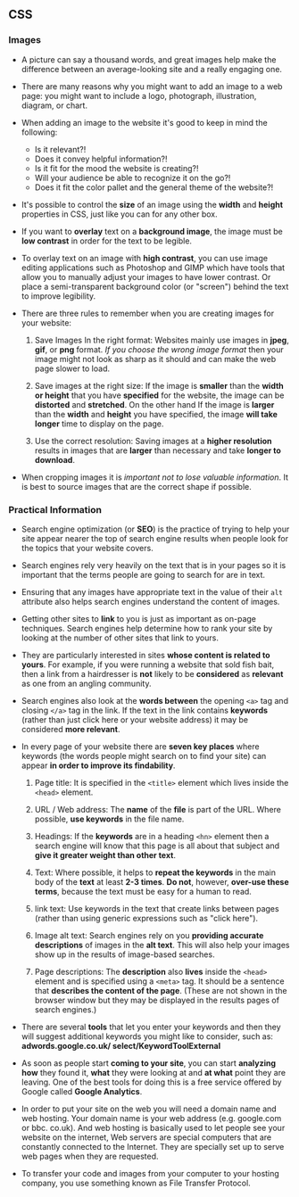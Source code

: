 ## CSS

### Images

* A picture can say a thousand words, and great images help make the difference between an average-looking site and a really engaging one.

* There are many reasons why you might want to add an image to a web page: you might want to include a logo, photograph, illustration, diagram, or chart.

* When adding an image to the website it's good to keep in mind the following:
  * Is it relevant?!
  * Does it convey helpful information?!
  * Is it fit for the mood the website is creating?!
  * Will your audience be able to recognize it on the go?!
  * Does it fit the color pallet and the general theme of the website?!

* It's possible to control the **size** of an image using the **width** and **height** properties in CSS, just like you can for any other box. 

* If you want to **overlay** text on a **background image**, the image must be **low contrast** in order for the text to be legible.

* To overlay text on an image with **high contrast**, you can use image editing applications such as Photoshop and GIMP which have tools that allow you to manually adjust your images to have lower contrast. Or place a semi-transparent background color (or "screen") behind the text to improve legibility.


* There are three rules to remember when you are creating images for your website:
  1. Save Images In the right format: Websites mainly use images in **jpeg**, **gif**, or **png** format. *If you choose the wrong image format* then your image might not look as sharp as it should and can make the web page slower to load.
  
  2. Save images at the right size:  If the image is **smaller** than the **width or height** that you have **specified** for the website, the image can be **distorted** and **stretched**. On the other hand If the image is **larger** than the **width** and **height** you have specified, the image **will take longer** time to display on the page.

  3. Use the correct resolution: Saving images at a **higher resolution** results in images that are **larger** than necessary and take **longer to download**.

* When cropping images it is *important not to lose valuable information*. It is best to source images that are the correct shape if possible.


### Practical Information

* Search engine optimization (or **SEO**) is the practice of trying to help your site appear nearer the top of search engine results when people look for the topics that your website covers.

* Search engines rely very heavily on the text that is in your pages so it is important that the terms people are going to search for are in text.

* Ensuring that any images have appropriate text in the value of their `alt` attribute also helps search engines understand the content of images.

* Getting other sites to **link** to you is just as important as on-page techniques. Search engines help determine how to rank your site by looking at the number of other sites that link to yours.

* They are particularly interested in sites **whose content is related to yours**. For example, if you were running a website that sold fish bait, then a link from a hairdresser is **not** likely to be **considered** as **relevant** as one from an angling community.

* Search engines also look at the **words between** the opening `<a>` tag and closing `</a>` tag in the link. If the text in the link contains **keywords** (rather than just click here or your website address) it may be considered **more relevant**.

* In every page of your website there are **seven key places** where keywords (the words people might search on to find your site) can appear **in order to improve its findability**.

  1. Page title: It is specified in the `<title>` element which lives inside the `<head>` element.

  2. URL / Web address: The **name** of the **file** is part of the URL. Where possible, **use keywords** in the file name.

  3. Headings: If the **keywords** are in a heading `<hn>` element then a search engine will know that this page is all about that subject and **give it greater weight than other text**.

  4. Text: Where possible, it helps to **repeat the keywords** in the main body of the **text** at least **2-3 times**. **Do not**, however, **over-use these terms**, because the text must be easy for a human to read.

  5. link text: Use keywords in the text that create links between pages (rather than using generic expressions such as "click here").

  6. Image alt text: Search engines rely on you **providing accurate descriptions** of images in the **alt text**. This will also help your images show up in the results of image-based searches.

  7.  Page descriptions: The **description** also **lives** inside the `<head>` element and is specified using a `<meta>` tag. It should be a sentence that **describes the content of the page**. (These are not shown in the browser window but they may be displayed in the results pages of search engines.)

* There are several **tools** that let you enter your keywords and then they will suggest additional keywords you might like to consider, such as: **adwords.google.co.uk/ select/KeywordToolExternal**

* As soon as people start **coming to your site**, you can start **analyzing** **how** they found it, **what** they were looking at and **at what** point they are leaving. One of the best tools for doing this is a free service offered by Google called **Google Analytics**.

* In order to put your site on the web you will need a domain name and web hosting. Your domain name is your web address (e.g. google.com or bbc. co.uk). And web hosting is basically used to let people see your website on the internet, Web servers are special computers that are constantly connected to the Internet. They are specially set up to serve web pages when they are requested.

* To transfer your code and images from your computer to your hosting company, you use something known as File Transfer Protocol.




